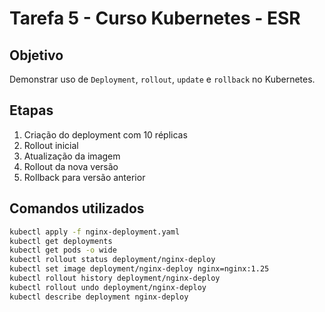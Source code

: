 # Tarefa 5 - Curso Kubernetes - ESR

## Objetivo

Demonstrar uso de `Deployment`, `rollout`, `update` e `rollback` no Kubernetes.

## Etapas

1. Criação do deployment com 10 réplicas
2. Rollout inicial
3. Atualização da imagem
4. Rollout da nova versão
5. Rollback para versão anterior

## Comandos utilizados

```bash
kubectl apply -f nginx-deployment.yaml
kubectl get deployments
kubectl get pods -o wide
kubectl rollout status deployment/nginx-deploy
kubectl set image deployment/nginx-deploy nginx=nginx:1.25
kubectl rollout history deployment/nginx-deploy
kubectl rollout undo deployment/nginx-deploy
kubectl describe deployment nginx-deploy
